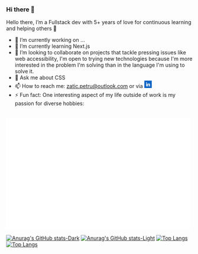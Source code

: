 <link rel="stylesheet" href="https://fonts.googleapis.com/css2?family=Tilt+Neon"></link>
<link rel="stylesheet" href="./css/main.css"></link>

### Hi there 👋

Hello there, I’m a Fullstack dev with 5+ years of love for continuous learning and
helping others 🎉

- 🔭 I’m currently working on ...
- 🌱 I’m currently learning Next.js
- 👯 I’m looking to collaborate on projects that tackle pressing issues like web accessibility, I'm open to trying new technologies because I'm more interested in the problem I'm solving than in the language I'm using to solve it.
- 💬 Ask me about CSS
- 📫 How to reach me: zatic.petru@outlook.com or via <a href="https://www.linkedin.com/in/petru-zatic/"><img width="20" src="image/README/1697010812374.png" alt="LinkedIn"></a>
- ⚡ Fun fact: One interesting aspect of my life outside of work is my passion for diverse hobbies:

<br/>
<img src="hobbies03.svg" width="500" height="300" alt="Click to see the source">

[![Anurag's GitHub stats-Dark](https://github-readme-stats.vercel.app/api?username=zaticpetru&theme=dark&show_icons=true&hide_rank=true&include_all_commits=true#gh-dark-mode-only)](https://github.com/anuraghazra/github-readme-stats#gh-dark-mode-only)
[![Anurag's GitHub stats-Light](https://github-readme-stats.vercel.app/api?username=zaticpetru&theme=default&show_icons=true&hide_rank=true&include_all_commits=true#gh-light-mode-only)](https://github.com/anuraghazra/github-readme-stats#gh-light-mode-only)
[![Top Langs](https://github-readme-stats.vercel.app/api/top-langs/?username=zaticpetru&layout=compact&theme=dark#gh-dark-mode-only)](https://github.com/anuraghazra/github-readme-stats#gh-dark-mode-only)
[![Top Langs](https://github-readme-stats.vercel.app/api/top-langs/?username=zaticpetru&layout=compact&theme=default#gh-light-mode-only)](https://github.com/anuraghazra/github-readme-stats#gh-light-mode-only)
